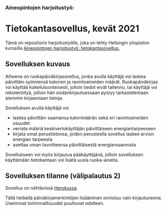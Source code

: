 ### Aineopintojen harjoitustyö:

# Tietokantasovellus, kevät 2021

Tämä on repositorio harjoitustyölle, joka on tehty Helsingin yliopiston 
kurssilla [Aineopintojen harjoitustyö: tietokantasovellus.](https://hy-tsoha.github.io/materiaali/index)

## Sovelluksen kuvaus

Aiheena on ruokapäiväkirjasovellus, jonka avulla käyttäjä voi laskea päivittäin syömiensä kalorien ja ravintoaineiden 
määrät. Ruokapäiväkirjaa voi käyttää kokeiluluonteisesti, jolloin tiedot eivät tallennu, tai käyttäjä voi rekisteröityä, 
jolloin hän sisäänkirjautuessaan pystyy tarkastelemaan aiemmin kirjaamiaan tietoja.

Sovelluksen avulla käyttäjä voi 
- laskea päivittäin saamansa kalorimäärän sekä eri ravintoaineiden osuudet 
- verrata määriä keskivertokäyttäjän päivittäiseen energiantarpeeseen 
- kirjata omat perustietonsa, joiden perusteella sovellus laskee arvion energian tarpeesta
- asettaa oman tavoitteensa päivittäisestä energiansaannista 
 
Sovellukseen voi myös kirjautua pääkäyttäjänä, jolloin sovelluksen 
käyttämään tietokantaan voi lisätä uusia ruoka-aineita.

## Sovelluksen tilanne (välipalautus 2)

Sovellus on  nähtävissä [Herokussa](https://tsoha-fooddiary.herokuapp.com/).

Tällä hetkellä päiväkirjamerkintöjen lisääminen onnistuu vain kirjautuneena. Useimmat toiminnallisuudet puuttuvat edelleen.

